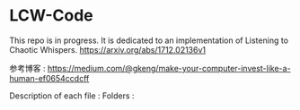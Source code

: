 # LCW-Code

This repo is in progress. It is dedicated to an implementation of Listening to Chaotic Whispers. https://arxiv.org/abs/1712.02136v1

参考博客 : https://medium.com/@gkeng/make-your-computer-invest-like-a-human-ef0654ccdcff

Description of each file : 
Folders : 
    
    
